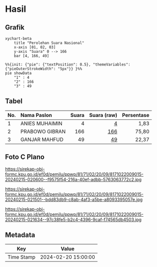 # Hasil

## Grafik

```mermaid
xychart-beta
    title "Perolehan Suara Nasional"
    x-axis [01, 02, 03]
    y-axis "Suara" 0 --> 166
    bar [4, 166, 49]
```

```mermaid
%%{init: {"pie": {"textPosition": 0.5}, "themeVariables": {"pieOuterStrokeWidth": "5px"}} }%%
pie showData
    "1" : 4
    "2" : 166
    "3" : 49
```

## Tabel

| No. | Nama Paslon    | Suara | Suara (raw) | Persentase |
|:--- |:-------------- | -----:| -----------:| ----------:|
| 1   | ANIES MUHAIMIN | 4     | [4][p-1]    | 1,83       |
| 2   | PRABOWO GIBRAN | 166   | [166][p-2]  | 75,80      |
| 3   | GANJAR MAHFUD  | 49    | [49][p-3]   | 22,37      |


[p-1]: https://github.com/gigit-pemilu/pemilu-2024/blob/main/pilpres/hitung-suara/sub/81-maluku/sub/71-kota-ambon/sub/02-sirimau/sub/2009-soya/sub/015-tps/sub/paslon-1.txt
[p-2]: https://github.com/gigit-pemilu/pemilu-2024/blob/main/pilpres/hitung-suara/sub/81-maluku/sub/71-kota-ambon/sub/02-sirimau/sub/2009-soya/sub/015-tps/sub/paslon-2.txt
[p-3]: https://github.com/gigit-pemilu/pemilu-2024/blob/main/pilpres/hitung-suara/sub/81-maluku/sub/71-kota-ambon/sub/02-sirimau/sub/2009-soya/sub/015-tps/sub/paslon-3.txt

## Foto C Plano

https://sirekap-obj-formc.kpu.go.id/ef0d/pemilu/ppwp/81/71/02/20/09/8171022009015-20240215-020600--f9575f54-216a-40ef-adbb-5763063772c2.jpg

https://sirekap-obj-formc.kpu.go.id/ef0d/pemilu/ppwp/81/71/02/20/09/8171022009015-20240215-021501--bdd83db9-c8ab-4af3-a5be-a8093395057e.jpg

https://sirekap-obj-formc.kpu.go.id/ef0d/pemilu/ppwp/81/71/02/20/09/8171022009015-20240215-021634--97c38fe5-b2c4-4396-9caf-f74565db4503.jpg


## Metadata

| Key        | Value               |
| ---------- | ------------------- |
| Time Stamp | 2024-02-20 15:00:00 |



